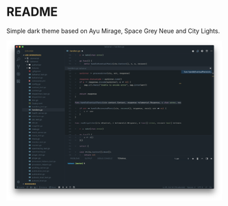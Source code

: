 # README

Simple dark theme based on Ayu Mirage, Space Grey Neue and City Lights.

![Primal](screenshot.png)
